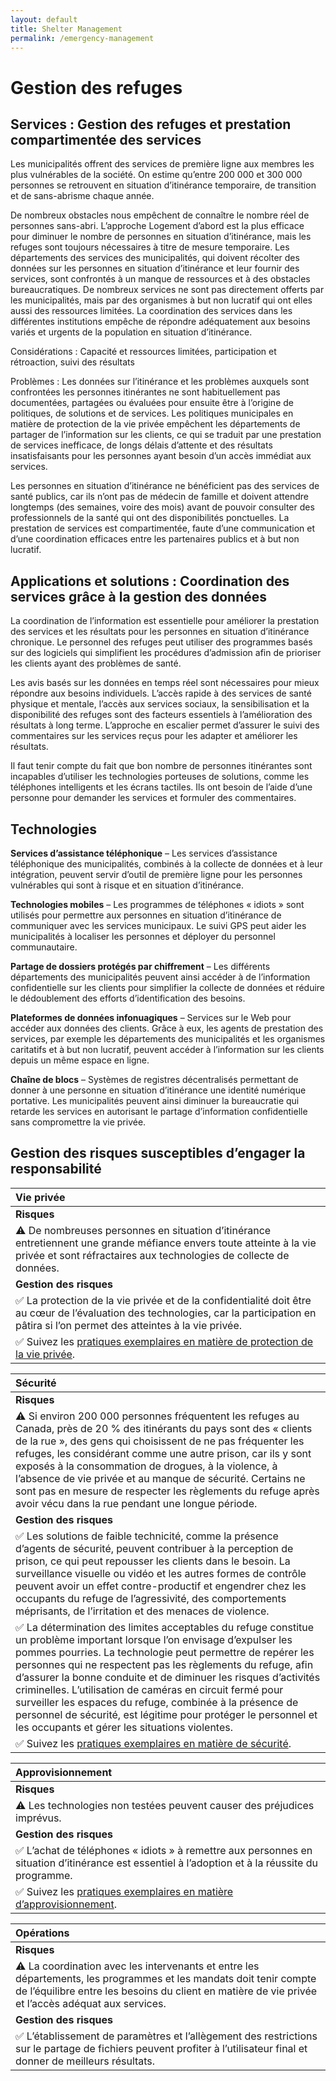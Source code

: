 ```yaml
---
layout: default
title: Shelter Management
permalink: /emergency-management
---
```


# Gestion des refuges

## Services : Gestion des refuges et prestation compartimentée des services

Les municipalités offrent des services de première ligne aux membres les plus vulnérables de la société. On estime qu’entre 200 000 et 300 000 personnes se retrouvent en situation d’itinérance temporaire, de transition et de sans-abrisme chaque année.

De nombreux obstacles nous empêchent de connaître le nombre réel de personnes sans-abri. L’approche Logement d’abord est la plus efficace pour diminuer le nombre de personnes en situation d’itinérance, mais les refuges sont toujours nécessaires à titre de mesure temporaire. Les départements des services des municipalités, qui doivent récolter des données sur les personnes en situation d’itinérance et leur fournir des services, sont confrontés à un manque de ressources et à des obstacles bureaucratiques. De nombreux services ne sont pas directement offerts par les municipalités, mais par des organismes à but non lucratif qui ont elles aussi des ressources limitées. La coordination des services dans les différentes institutions empêche de répondre adéquatement aux besoins variés et urgents de la population en situation d’itinérance.

Considérations : Capacité et ressources limitées, participation et rétroaction, suivi des résultats

Problèmes : Les données sur l’itinérance et les problèmes auxquels sont confrontées les personnes itinérantes ne sont habituellement pas documentées, partagées ou évaluées pour ensuite être à l’origine de politiques, de solutions et de services. Les politiques municipales en matière de protection de la vie privée empêchent les départements de partager de l’information sur les clients, ce qui se traduit par une prestation de services inefficace, de longs délais d’attente et des résultats insatisfaisants pour les personnes ayant besoin d’un accès immédiat aux services.

Les personnes en situation d’itinérance ne bénéficient pas des services de santé publics, car ils n’ont pas de médecin de famille et doivent attendre longtemps \(des semaines, voire des mois\) avant de pouvoir consulter des professionnels de la santé qui ont des disponibilités ponctuelles. La prestation de services est compartimentée, faute d’une communication et d’une coordination efficaces entre les partenaires publics et à but non lucratif.

## Applications et solutions : Coordination des services grâce à la gestion des données

La coordination de l’information est essentielle pour améliorer la prestation des services et les résultats pour les personnes en situation d’itinérance chronique. Le personnel des refuges peut utiliser des programmes basés sur des logiciels qui simplifient les procédures d’admission afin de prioriser les clients ayant des problèmes de santé.

Les avis basés sur les données en temps réel sont nécessaires pour mieux répondre aux besoins individuels. L’accès rapide à des services de santé physique et mentale, l’accès aux services sociaux, la sensibilisation et la disponibilité des refuges sont des facteurs essentiels à l’amélioration des résultats à long terme. L’approche en escalier permet d’assurer le suivi des commentaires sur les services reçus pour les adapter et améliorer les résultats.

Il faut tenir compte du fait que bon nombre de personnes itinérantes sont incapables d’utiliser les technologies porteuses de solutions, comme les téléphones intelligents et les écrans tactiles. Ils ont besoin de l’aide d’une personne pour demander les services et formuler des commentaires.

## Technologies

**Services d’assistance téléphonique** – Les services d’assistance téléphonique des municipalités, combinés à la collecte de données et à leur intégration, peuvent servir d’outil de première ligne pour les personnes vulnérables qui sont à risque et en situation d’itinérance.

**Technologies mobiles** – Les programmes de téléphones « idiots » sont utilisés pour permettre aux personnes en situation d’itinérance de communiquer avec les services municipaux. Le suivi GPS peut aider les municipalités à localiser les personnes et déployer du personnel communautaire.

**Partage de dossiers protégés par chiffrement** – Les différents départements des municipalités peuvent ainsi accéder à de l’information confidentielle sur les clients pour simplifier la collecte de données et réduire le dédoublement des efforts d’identification des besoins.

**Plateformes de données infonuagiques** – Services sur le Web pour accéder aux données des clients. Grâce à eux, les agents de prestation des services, par exemple les départements des municipalités et les organismes caritatifs et à but non lucratif, peuvent accéder à l’information sur les clients depuis un même espace en ligne.

**Chaîne de blocs** – Systèmes de registres décentralisés permettant de donner à une personne en situation d’itinérance une identité numérique portative. Les municipalités peuvent ainsi diminuer la bureaucratie qui retarde les services en autorisant le partage d’information confidentielle sans compromettre la vie privée.

## Gestion des risques susceptibles d’engager la responsabilité

| Vie privée |
| :--- |
| **Risques** |
| ⚠ De nombreuses personnes en situation d’itinérance entretiennent une grande méfiance envers toute atteinte à la vie privée et sont réfractaires aux technologies de collecte de données. |
| **Gestion des risques** |
| ✅ La protection de la vie privée et de la confidentialité doit être au cœur de l’évaluation des technologies, car la participation en pâtira si l’on permet des atteintes à la vie privée. |
| ✅ Suivez les [pratiques exemplaires en matière de protection de la vie privée](../meta-issues/privacy.md). |

| Sécurité |
| :--- |
| **Risques** |
| ⚠ Si environ 200 000 personnes fréquentent les refuges au Canada, près de 20 % des itinérants du pays sont des « clients de la rue », des gens qui choisissent de ne pas fréquenter les refuges, les considérant comme une autre prison, car ils y sont exposés à la consommation de drogues, à la violence, à l’absence de vie privée et au manque de sécurité. Certains ne sont pas en mesure de respecter les règlements du refuge après avoir vécu dans la rue pendant une longue période. |
| **Gestion des risques** |
| ✅ Les solutions de faible technicité, comme la présence d’agents de sécurité, peuvent contribuer à la perception de prison, ce qui peut repousser les clients dans le besoin. La surveillance visuelle ou vidéo et les autres formes de contrôle peuvent avoir un effet contre-productif et engendrer chez les occupants du refuge de l’agressivité, des comportements méprisants, de l’irritation et des menaces de violence. |
| ✅ La détermination des limites acceptables du refuge constitue un problème important lorsque l’on envisage d’expulser les pommes pourries. La technologie peut permettre de repérer les personnes qui ne respectent pas les règlements du refuge, afin d’assurer la bonne conduite et de diminuer les risques d’activités criminelles. L’utilisation de caméras en circuit fermé pour surveiller les espaces du refuge, combinée à la présence de personnel de sécurité, est légitime pour protéger le personnel et les occupants et gérer les situations violentes. |
| ✅ Suivez les [pratiques exemplaires en matière de sécurité](../meta-issues/security.md). |

| Approvisionnement |
| :--- |
| **Risques** |
| ⚠ Les technologies non testées peuvent causer des préjudices imprévus. |
| **Gestion des risques** |
| ✅ L’achat de téléphones « idiots » à remettre aux personnes en situation d’itinérance est essentiel à l’adoption et à la réussite du programme. |
| ✅ Suivez les [pratiques exemplaires en matière d’approvisionnement](../meta-issues/procurement.md). |

| Opérations |
| :--- |
| **Risques** |
| ⚠ La coordination avec les intervenants et entre les départements, les programmes et les mandats doit tenir compte de l’équilibre entre les besoins du client en matière de vie privée et l’accès adéquat aux services. |
| **Gestion des risques** |
| ✅ L’établissement de paramètres et l’allègement des restrictions sur le partage de fichiers peuvent profiter à l’utilisateur final et donner de meilleurs résultats. |

